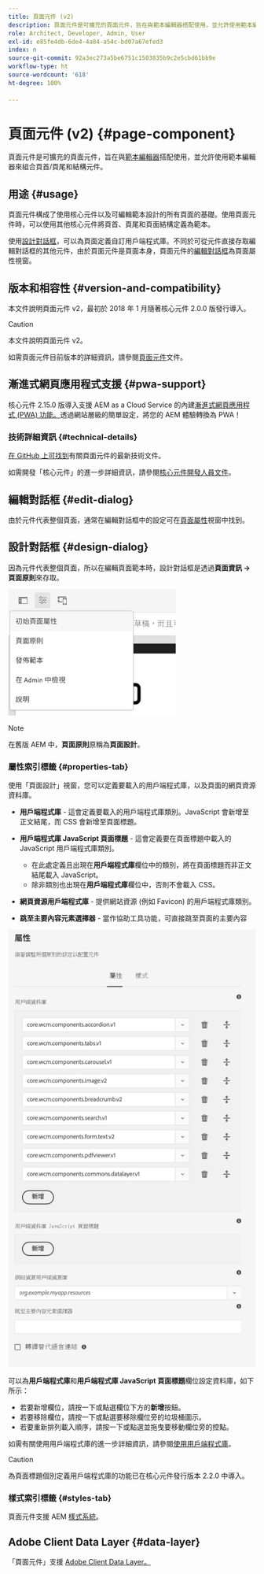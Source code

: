 ```yaml
---
title: 頁面元件 (v2)
description: 頁面元件是可擴充的頁面元件，旨在與範本編輯器搭配使用，並允許使用範本編輯器來組合頁首/頁尾和結構元件。
role: Architect, Developer, Admin, User
exl-id: e85fe4db-6de4-4a84-a54c-bd07a67efed3
index: n
source-git-commit: 92a3ec273a5be6751c1503835b9c2e5cbd61bb9e
workflow-type: ht
source-wordcount: '618'
ht-degree: 100%

---
```



# 頁面元件 (v2) {#page-component}

頁面元件是可擴充的頁面元件，旨在與[範本編輯器](https://experienceleague.adobe.com/docs/experience-manager-cloud-service/sites/authoring/features/templates.html?lang=zh-Hant)搭配使用，並允許使用範本編輯器來組合頁首/頁尾和結構元件。

## 用途 {#usage}

頁面元件構成了使用核心元件以及可編輯範本設計的所有頁面的基礎。使用頁面元件時，可以使用其他核心元件將頁首、頁尾和頁面結構定義為範本。

使用[設計對話框](#design-dialog)，可以為頁面定義自訂用戶端程式庫。不同於可從元件直接存取編輯對話框的其他元件，由於頁面元件是頁面本身，頁面元件的[編輯對話框](#edit-dialog)為頁面屬性視窗。

## 版本和相容性 {#version-and-compatibility}

本文件說明頁面元件 v2，最初於 2018 年 1 月隨著核心元件 2.0.0 版發行導入。

>[!CAUTION]
>
>本文件說明頁面元件 v2。
>
>如需頁面元件目前版本的詳細資訊，請參閱[頁面元件](/help/components/page.md)文件。

## 漸進式網頁應用程式支援 {#pwa-support}

核心元件 2.15.0 版導入支援 AEM as a Cloud Service 的內建[漸進式網頁應用程式 (PWA) 功能。](https://experienceleague.adobe.com/docs/experience-manager-cloud-service/sites/authoring/features/enable-pwa.html?lang=zh-Hant)透過網站層級的簡單設定，將您的 AEM 體驗轉換為 PWA！

### 技術詳細資訊 {#technical-details}

[在 GitHub 上可找到](https://adobe.com/go/aem_cmp_tech_page_v2_tw)有關頁面元件的最新技術文件。

如需開發「核心元件」的進一步詳細資訊，請參閱[核心元件開發人員文件](/help/developing/overview.md)。

## 編輯對話框 {#edit-dialog}

由於元件代表整個頁面，通常在編輯對話框中的設定可在[頁面屬性](https://experienceleague.adobe.com/docs/experience-manager-cloud-service/sites/authoring/fundamentals/page-properties.html?lang=zh-Hant)視窗中找到。

## 設計對話框 {#design-dialog}

因為元件代表整個頁面，所以在編輯頁面範本時，設計對話框是透過&#x200B;**頁面資訊 -> 頁面原則**&#x200B;來存取。

![頁面原則](/help/assets/page-policy.png)

>[!NOTE]
>
>在舊版 AEM 中，**頁面原則**&#x200B;原稱為&#x200B;**頁面設計**。

### 屬性索引標籤 {#properties-tab}

使用「頁面設計」視窗，您可以定義要載入的用戶端程式庫，以及頁面的網頁資源資料庫。

* **用戶端程式庫** - 這會定義要載入的用戶端程式庫類別。JavaScript 會新增至正文結尾，而 CSS 會新增至頁面標題。
* **用戶端程式庫 JavaScript 頁面標題** - 這會定義要在頁面標題中載入的 JavaScript 用戶端程式庫類別。
   * 在此處定義且出現在&#x200B;**用戶端程式庫**&#x200B;欄位中的類別，將在頁面標題而非正文結尾載入 JavaScript。
   * 除非類別也出現在&#x200B;**用戶端程式庫**&#x200B;欄位中，否則不會載入 CSS。

* **網頁資源用戶端程式庫** - 提供網站資源 (例如 Favicon) 的用戶端程式庫類別。

* **跳至主要內容元素選擇器** - 當作協助工具功能，可直接跳至頁面的主要內容

![頁面元件設計對話框](/help/assets/page-design.png)

可以為&#x200B;**用戶端程式庫**&#x200B;和&#x200B;**用戶端程式庫 JavaScript 頁面標題**&#x200B;欄位設定資料庫，如下所示：

* 若要新增欄位，請按一下或點選欄位下方的&#x200B;**新增**&#x200B;按鈕。
* 若要移除欄位，請按一下或點選要移除欄位旁的垃圾桶圖示。
* 若要重新排列載入順序，請按一下或點選並拖曳要移動欄位旁的控點。

如需有關使用用戶端程式庫的進一步詳細資訊，請參閱[使用用戶端程式庫](https://helpx.adobe.com/tw/experience-manager/6-5/sites/developing/using/clientlibs.html)。

>[!CAUTION]
>
>為頁面標題個別定義用戶端程式庫的功能已在核心元件發行版本 2.2.0 中導入。

### 樣式索引標籤 {#styles-tab}

頁面元件支援 AEM [樣式系統](/help/get-started/authoring.md#component-styling)。

## Adobe Client Data Layer {#data-layer}

「頁面元件」支援 [Adobe Client Data Layer。](/help/developing/data-layer/overview.md)
